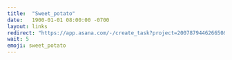 ```yaml
---
title:  "Sweet_potato"
date:   1900-01-01 08:00:00 -0700
layout: links
redirect: "https://app.asana.com/-/create_task?project=200787944626650&name=sweet_potato&description=Added%20from%20shortlink"
wait: 5
emoji: sweet_potato
---
```



